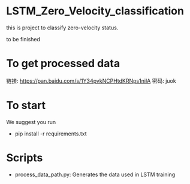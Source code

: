 # LSTM_Zero_Velocity_classification

this is project to classify zero-velocity status.

to be finished

# To get processed data

链接: https://pan.baidu.com/s/1Y34pvkNCPHtdKRNps1niIA  密码: juok

# To start

We suggest you run 

* pip install -r requirements.txt

# Scripts

* process_data_path.py: Generates the data used in LSTM training